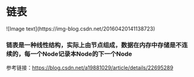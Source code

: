 <h1>链表</h1>
![Image text](https://img-blog.csdn.net/20160420141138723)
<h3>链表是一种线性结构，实际上由节点组成，数据在内存中存储是不连续的，每一个Node记录本Node的下一个Node</h3>

参考链接：https://blog.csdn.net/a19881029/article/details/22695289